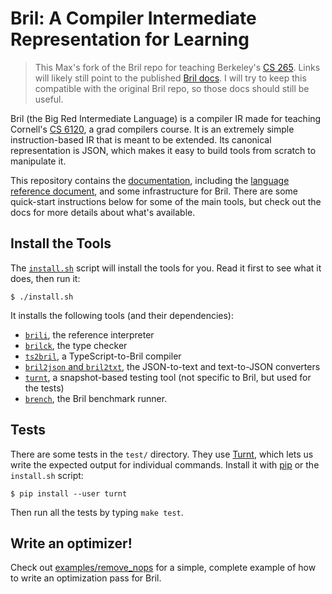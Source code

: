 Bril: A Compiler Intermediate Representation for Learning
=========================================================

> This Max's fork of the Bril repo for teaching Berkeley's [CS 265](https://github.com/mwillsey/cs265).
> Links will likely still point to the published [Bril docs](https://capra.cs.cornell.edu/bril/).
> I will try to keep this compatible with the original Bril repo, so those docs should still be useful.

Bril (the Big Red Intermediate Language) is a compiler IR made for teaching Cornell's [CS 6120][cs6120], a grad compilers course.
It is an extremely simple instruction-based IR that is meant to be extended.
Its canonical representation is JSON, which makes it easy to build tools from scratch to manipulate it.

This repository contains the [documentation][docs], including the [language reference document][langref], and some infrastructure for Bril.
There are some quick-start instructions below for some of the main tools, but
check out the docs for more details about what's available.

[docs]: https://capra.cs.cornell.edu/bril/
[langref]: https://capra.cs.cornell.edu/bril/lang/index.html
[brilts]: https://github.com/sampsyo/bril/blob/master/bril-ts/bril.ts


Install the Tools
-----------------

The [`install.sh`](install.sh) script will install the tools for you.
Read it first to see what it does, then run it:

    $ ./install.sh

It installs the following tools (and their dependencies):
- [`brili`](https://capra.cs.cornell.edu/bril/tools/interp.html), the reference interpreter
- [`brilck`](https://capra.cs.cornell.edu/bril/tools/brilck.html), the type checker
- [`ts2bril`](https://capra.cs.cornell.edu/bril/tools/ts2bril.html), a TypeScript-to-Bril compiler
- [`bril2json` and `bril2txt`](https://capra.cs.cornell.edu/bril/tools/text.html), the JSON-to-text and text-to-JSON converters
- [`turnt`](https://github.com/cucapra/turnt), a snapshot-based testing tool (not specific to Bril, but used for the tests)
- [`brench`](https://capra.cs.cornell.edu/bril/tools/brench.html), the Bril benchmark runner.

Tests
-----

There are some tests in the `test/` directory.
They use [Turnt][], which lets us write the expected output for individual commands.
Install it with [pip][] or the `install.sh` script:

    $ pip install --user turnt

Then run all the tests by typing `make test`.

[pip]: https://packaging.python.org/tutorials/installing-packages/
[cs6120]: https://www.cs.cornell.edu/courses/cs6120/2020fa/
[turnt]: https://github.com/cucapra/turnt

## Write an optimizer!

Check out [examples/remove_nops](examples/remove_nops) for a simple, complete example of how to write an optimization pass for Bril.